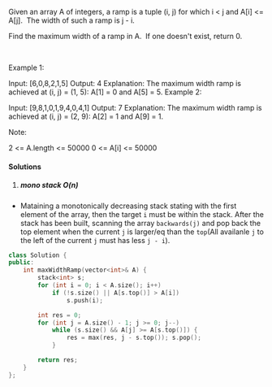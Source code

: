 Given an array A of integers, a ramp is a tuple (i, j) for which i < j and A[i] <= A[j].  The width of such a ramp is j - i.

Find the maximum width of a ramp in A.  If one doesn't exist, return 0.

 

Example 1:

Input: [6,0,8,2,1,5]
Output: 4
Explanation: 
The maximum width ramp is achieved at (i, j) = (1, 5): A[1] = 0 and A[5] = 5.
Example 2:

Input: [9,8,1,0,1,9,4,0,4,1]
Output: 7
Explanation: 
The maximum width ramp is achieved at (i, j) = (2, 9): A[2] = 1 and A[9] = 1.
 

Note:

2 <= A.length <= 50000
0 <= A[i] <= 50000

#### Solutions

1. ##### mono stack O(n)

- Mataining a monotonically decreasing stack stating with the first element of the array, then the target `i` must be within the stack. After the stack has been built, scanning the array `backwards(j)` and pop back the top element when the current `j` is larger/eq than the `top`(All availanle `j` to the left of the current `j` must has less `j - i`).

```c++
class Solution {
public:
    int maxWidthRamp(vector<int>& A) {
        stack<int> s;
        for (int i = 0; i < A.size(); i++)
            if (!s.size() || A[s.top()] > A[i])
                s.push(i);

        int res = 0;
        for (int j = A.size() - 1; j >= 0; j--)
            while (s.size() && A[j] >= A[s.top()]) {
                res = max(res, j - s.top()); s.pop();
            }

        return res;
    }
};
```